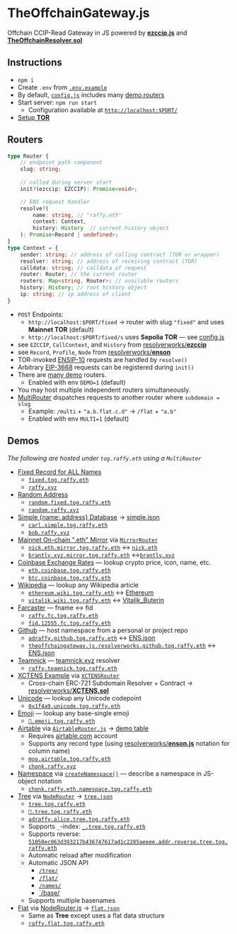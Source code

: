 # TheOffchainGateway.js
Offchain CCIP-Read Gateway in JS powered by [**ezccip.js**](https://github.com/resolverworks/ezccip.js/) and [**TheOffchainResolver.sol**](https://github.com/resolverworks/TheOffchainResolver.sol)

## Instructions

* `npm i`
* Create `.env` from [`.env.example`](./.env.example)
* By default, [`config.js`](./config.js) includes many [demo routers](#demos)
* Start server: `npm run start`
	* Configuration available at [`http://localhost:$PORT/`](https://raffy.xyz/tog/)
* [Setup **TOR**](https://github.com/resolverworks/TheOffchainResolver.sol#context-format)

## Routers

```ts
type Router {
	// endpoint path component
	slug: string;
	
	// called during server start
	init?(ezccip: EZCCIP): Promise<void>;

	// ENS request handler
	resolve?(
		name: string, // "raffy.eth"
		context: Context, 
		history: History  // current history object
	): Promise<Record | undefined>;
}
type Context = {
	sender: string; // address of calling contract (TOR or wrapper)
	resolver: string; // address of receiving contract (TOR)
	calldata: string; // calldata of request
	router: Router; // the current router
	routers: Map<string, Router>; // available routers
	history: History; // root history object
	ip: string; // ip address of client
}
```
* `POST` Endpoints:
	* `http://localhost:$PORT/fixed` &rarr; router with slug `"fixed"` and uses **Mainnet TOR** (default)
	* `http://localhost:$PORT/fixed/s` uses **Sepolia TOR** &mdash; see [config.js](./config.js)
* see `EZCCIP`, `CallContext`, and `History` from [resolverworks/**ezccip**](https://github.com/resolverworks/ezccip.js/blob/main/dist/index.d.ts)
* see `Record`, `Profile`, `Node` from [resolverworks/**enson**](https://github.com/resolverworks/enson.js/blob/main/dist/index.d.ts)
* TOR-invoked [ENSIP-10](https://docs.ens.domains/ensip/10) requests are handled by `resolve()`
* Arbitrary [EIP-3668](https://eips.ethereum.org/EIPS/eip-3668) requests can be registered during `init()`
* There are [many demo](./routers/) routers.
	* Enabled with env `DEMO=1` (default)
* You may host multiple independent routers simultaneously.
* [MultiRouter](./src/MultiRouter.js) dispatches requests to another router where `subdomain = slug`
	* Example: `/multi` + `"a.b.flat.c.d"` &rarr; `/flat` + `"a.b"`
	* Enabled with env `MULTI=1` (default)
	
## Demos

*The following are hosted under `tog.raffy.eth` using a `MultiRouter`*

* [Fixed Record for ALL Names](./routers/fixed.js)
	* [`fixed.tog.raffy.eth`](https://adraffy.github.io/ens-normalize.js/test/resolver.html#fixed.tog.raffy.eth)
	* [`raffy.xyz`](https://adraffy.github.io/ens-normalize.js/test/resolver.html#raffy.xyz)
* [Random Address](./routers/random.js)
	* [`random.fixed.tog.raffy.eth`](https://adraffy.github.io/ens-normalize.js/test/resolver.html#random.fixed.tog.raffy.eth)
	* [`random.raffy.xyz`](https://adraffy.github.io/ens-normalize.js/test/resolver.html#random.raffy.xyz)
* [Simple {name: address} Database](./routers/simple.js) &rarr; [simple.json](./routers/simple.json) 
	* [`carl.simple.tog.raffy.eth`](https://adraffy.github.io/ens-normalize.js/test/resolver.html#carl.simple.tog.raffy.eth)
	* [`bob.raffy.xyz`](https://adraffy.github.io/ens-normalize.js/test/resolver.html#bob.raffy.xyz)
* [Mainnet On-chain ".eth" Mirror](./routers/mirror.js) via [`MirrorRouter`](./src/MirrorRouter.js)
	* [`nick.eth.mirror.tog.raffy.eth`](https://adraffy.github.io/ens-normalize.js/test/resolver.html#nick.eth.mirror.tog.raffy.eth) &harr; [`nick.eth`](https://adraffy.github.io/ens-normalize.js/test/resolver.html#nick.eth)
	* [`brantly.xyz.mirror.tog.raffy.eth`](https://adraffy.github.io/ens-normalize.js/test/resolver.html#brantly.xyz.mirror.tog.raffy.eth) &harr;[`brantly.xyz`](https://adraffy.github.io/ens-normalize.js/test/resolver.html#brantly.xyz)
* [Coinbase Exchange Rates](./routers/coinbase.js) &mdash; lookup crypto price, icon, name, etc.
	* [`eth.coinbase.tog.raffy.eth`](https://adraffy.github.io/ens-normalize.js/test/resolver.html#eth.coinbase.tog.raffy.eth)
	* [`btc.coinbase.tog.raffy.eth`](https://adraffy.github.io/ens-normalize.js/test/resolver.html#btc.coinbase.tog.raffy.eth)
* [Wikipedia](./routers/wikipedia.js) &mdash; lookup any Wikipedia article
	* [`ethereum.wiki.tog.raffy.eth`](https://adraffy.github.io/ens-normalize.js/test/resolver.html#ethereum.wiki.tog.raffy.eth) &harr; [Ethereum](https://en.wikipedia.org/wiki/Ethereum)
	* [`vitalik.wiki.tog.raffy.eth`](https://adraffy.github.io/ens-normalize.js/test/resolver.html#vitalik.wiki.tog.raffy.eth) &harr; [Vitalik_Buterin](https://en.wikipedia.org/wiki/Vitalik_Buterin)
* [Farcaster](./routers/farcaster.js) &mdash; fname &harr; fid
	* [`raffy.fc.tog.raffy.eth`](https://adraffy.github.io/ens-normalize.js/test/resolver.html#raffy.fc.tog.raffy.eth)
	* [`fid.12555.fc.tog.raffy.eth`](https://adraffy.github.io/ens-normalize.js/test/resolver.html#fid.12555.fc.tog.raffy.eth)
* [Github](./routers/github.js) &mdash; host namespace from a personal or project repo
	* [`adraffy.github.tog.raffy.eth`](https://adraffy.github.io/ens-normalize.js/test/resolver.html#adraffy.github.tog.raffy.eth) &harr; [ENS.json](https://github.com/adraffy/adraffy/blob/main/ENS.json)
	* [`theoffchaingateway.js.resolverworks.github.tog.raffy.eth`](https://adraffy.github.io/ens-normalize.js/test/resolver.html#theoffchaingateway.js.resolverworks.github.tog.raffy.eth) &harr; [ENS.json](./ENS.json)
* [Teamnick](./routers/teamnick.js) &mdash; [teamnick.xyz](https://teamnick.xyz/) resolver
	* [`raffy.teamnick.tog.raffy.eth`](https://adraffy.github.io/ens-normalize.js/test/resolver.html#raffy.teamnick.tog.raffy.eth)
* [XCTENS Example](./routers/xctens.js) via [`XCTENSRouter`](./src/XCTENSRouter.js)
	* Cross-chain ERC-721 Subdomain Resolver + Contract &rarr; [resolverworks/**XCTENS.sol**](https://github.com/resolverworks/XCTENS.sol)
* [Unicode](./routers/unicode.js) &mdash; lookup any Unicode codepoint
	* [`0x1f4a9.unicode.tog.raffy.eth`](https://adraffy.github.io/ens-normalize.js/test/resolver.html#0x1f4a9.unicode.tog.raffy.eth)
* [Emoji](./routers/emoji.js) &mdash; lookup any base-single emoji
	* [`💩.emoji.tog.raffy.eth`](https://adraffy.github.io/ens-normalize.js/test/resolver.html#%F0%9F%92%A9.emoji.tog.raffy.eth)
* [Airtable](./routers/airtable.js) via [`AirtableRouter.js`](./src/AirtableRouter.js) &rarr;  [demo table](https://airtable.com/appzYI39knUZdO88N/shrkNXbY8tHEFk2Ew/tbl1osSFBUef6Wjof)
	* Requires [airtable.com](https://airtable.com/) account
	* Supports any record type (using [resolverworks/**enson.js**](https://github.com/resolverworks/enson.js) notation for column name)
	* [`moo.airtable.tog.raffy.eth`](https://adraffy.github.io/ens-normalize.js/test/resolver.html#moo.airtable.tog.raffy.eth)
	* [`chonk.raffy.xyz`](https://adraffy.github.io/ens-normalize.js/test/resolver.html#air3.raffy.xyz)
* [Namespace](./routers/namespace.js) via [`createNamespace()`](./src/namespace.js) &mdash; describe a namespace in JS-object notation
	* [`chonk.raffy.eth.namespace.tog.raffy.eth`](https://adraffy.github.io/ens-normalize.js/test/resolver.html#chonk.raffy.eth.namespace.tog.raffy.eth)
* [Tree](./routers/tree.js) via [`NodeRouter`](./src/NodeRouter.js) &rarr; [`tree.json`](./examples/tree.json)
	* [`tree.tog.raffy.eth`](https://adraffy.github.io/ens-normalize.js/test/resolver.html#tree.tog.raffy.eth)
	* [`💎️.tree.tog.raffy.eth`](https://adraffy.github.io/ens-normalize.js/test/resolver.html#💎️.tree.tog.raffy.eth)
	* [`adraffy.alice.tree.tog.raffy.eth`](https://adraffy.github.io/ens-normalize.js/test/resolver.html#adraffy.alice.tree.tog.raffy.eth)
	* Supports `_`-index: [`_.tree.tog.raffy.eth`](https://adraffy.github.io/ens-normalize.js/test/resolver.html#_.tree.tog.raffy.eth)
	* Supports reverse: [`51050ec063d393217b436747617ad1c2285aeeee.addr.reverse.tree.tog.raffy.eth`](https://adraffy.github.io/ens-normalize.js/test/resolver.html#51050ec063d393217b436747617ad1c2285aeeee.addr.reverse.tree.tog.raffy.eth)
	* Automatic reload after modification
	* Automatic JSON API
		* [`/tree/`](https://raffy.xyz/tog/tree/tree) 
		* [`/flat/`](https://raffy.xyz/tog/tree/flat) 
		* [`/names/`](https://raffy.xyz/tog/tree/names)
		* [`/base/](https://raffy.xyz/tog/tree/base)
	* Supports multiple basenames
* [Flat](./routers/flat.js) via [NodeRouter.js](./src/NodeRouter.js) &rarr; [`flat.json`](./examples/flat.json)
	* Same as **Tree** except uses a flat data structure
	* [`raffy.flat.tog.raffy.eth`](https://adraffy.github.io/ens-normalize.js/test/resolver.html#raffy.flat.tog.raffy.eth)
